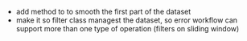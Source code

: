 * add method to to smooth the first part of the dataset
* make it so filter class managest the dataset, so error workflow can support more than one type of operation (filters on sliding window)